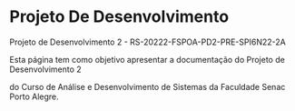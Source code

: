 # Projeto De Desenvolvimento

Projeto de Desenvolvimento 2 - RS-20222-FSPOA-PD2-PRE-SPI6N22-2A

Esta página tem como objetivo apresentar a documentação do Projeto de Desenvolvimento 2&#x20;

do Curso de Análise e Desenvolvimento de Sistemas da Faculdade Senac Porto Alegre.



